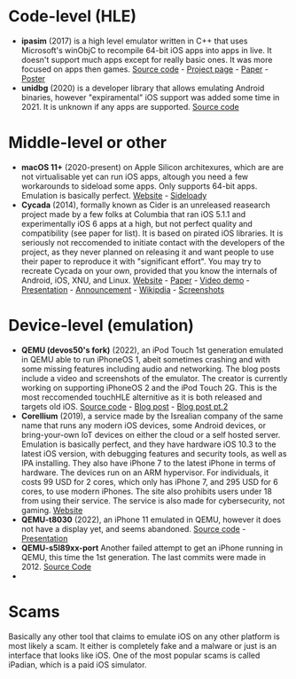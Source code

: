 # Code-level (HLE)
- **ipasim** (2017) is a high level emulator written in C++ that uses Microsoft's winObjC to recompile 64-bit iOS apps into apps in live. It doesn't support much apps except for really basic ones. It was more focused on apps then games. [Source code](https://github.com/ipasimulator/ipasim) - [Project page](https://janjones.me/projects/ipasim/) - [Paper](https://github.com/ipasimulator/ipasim/blob/master/docs/thesis/thesis.pdf) - [Poster](https://github.com/ipasimulator/ipasim/blob/master/docs/thesis/poster.pdf)
- **unidbg** (2020) is a developer library that allows emulating Android binaries, however "expiramental" iOS support was added some time in 2021. It is unknown if any apps are supported. [Source code](https://github.com/zhkl0228/unidbg)
# Middle-level or other
- **macOS 11+** (2020-present) on Apple Silicon architexures, which are are not virtualisable yet can run iOS apps, altough you need a few workarounds to sideload some apps. Only supports 64-bit apps. Emulation is basically perfect. [Website](http://apple.com/macos) - [Sideloady](https://sideloadly.io/)
- **Cycada** (2014), formally known as Cider is an unreleased reasearch project made by a few folks at Columbia that ran iOS 5.1.1 and experimentally iOS 6 apps at a high, but not perfect quality and compatibility (see paper for list). It is based on pirated iOS libraries. It is seriously not reccomended to initiate contact with the developers of the project, as they never planned on releasing it and want people to use their paper to reproduce it with "significant effort". You may try to recreate Cycada on your own, provided that you know the internals of Android, iOS, XNU, and Linux. [Website](https://systems.cs.columbia.edu/projects/cycada/) - [Paper](https://jeremya.com/files/pub/2015/02/andrus-thesis.pdf) - [Video demo](https://www.youtube.com/watch?v=Uaple0Ec1Dg) - [Presentation](https://jeremya.com/files/pub/2014/03/cider/Cider-ASPLOS-2014-clean-full.pdf) - [Announcement](http://engineering.columbia.edu/sync-columbia-engineering-team-first-run-ios-apps-android-platform) - [Wikipdia](https://en.wikipedia.org/wiki/Columbia_Cycada) - [Screenshots](https://archive.org/details/image-071)
# Device-level (emulation)
- **QEMU (devos50's fork)** (2022), an iPod Touch 1st generation emulated in QEMU able to run iPhoneOS 1, abeit sometimes crashing and with some missing features including audio and networking. The blog posts include a video and screenshots of the emulator. The creator is currently working on supporting iPhoneOS 2 and the iPod Touch 2G. This is the most reccomended touchHLE alternitive as it is both released and targets old iOS. [Source code](https://github.com/devos50/qemu/tree/ipod_touch_1g) - [Blog post](https://devos50.github.io/blog/2022/ipod-touch-qemu/) - [Blog post pt.2](https://devos50.github.io/blog/2022/ipod-touch-qemu-pt2/)
- **Corellium** (2019), a service made by the Isrealian company of the same name that runs any modern iOS devices, some Android devices, or bring-your-own IoT devices on either the cloud or a self hosted server. Emulation is basically perfect, and they have hardware iOS 10.3 to the latest iOS version, with debugging features and security tools, as well as IPA installing. They also have iPhone 7 to the latest iPhone in terms of hardware. The devices run on an ARM hypervisor. For individuals, it costs 99 USD for 2 cores, which only has iPhone 7, and 295 USD for 6 cores, to use modern iPhones. The site also prohibits users under 18 from using their service. The service is also made for cybersecurity, not gaming. [Website](https://corellium.com/)
- **QEMU-t8030** (2022), an iPhone 11 emulated in QEMU, however it does not have a display yet, and seems abandoned. [Source code](https://github.com/TrungNguyen1909/qemu-t8030) - [Presentation](https://i.blackhat.com/USA-22/Thursday/US-22-Nguyen-TruEmu.pdf)
- **QEMU-s5l89xx-port** Another failed attempt to get an iPhone running in QEMU, this time the 1st generation. The last commits were made in 2012. [Source Code](https://github.com/danzatt/QEMU-s5l89xx-port)
-
# Scams
Basically any other tool that claims to emulate iOS on any other platform is most likely a scam. It either is completely fake and a malware or just is an interface that looks like iOS. One of the most popular scams is called iPadian, which is a paid iOS simulator.
